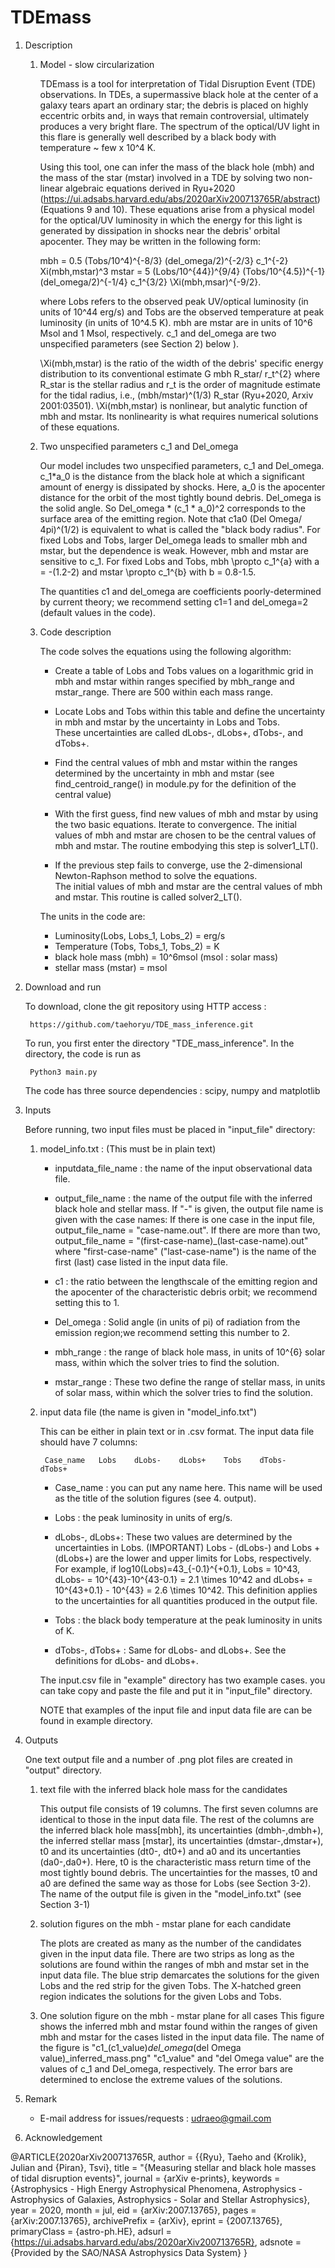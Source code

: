 # TDEmass


1. Description

    1) Model - slow circularization
    
        TDEmass is a tool for interpretation of Tidal Disruption Event (TDE) observations.   In TDEs, a supermassive black hole 
        at the center of a galaxy tears apart an ordinary star; the debris is placed on highly eccentric orbits and, in ways that remain 
        controversial, ultimately produces a very bright flare.   The spectrum of the optical/UV light in this flare is generally well 
        described by a black body with temperature ~ few x 10^4 K.

        Using this tool, one can infer the mass of the black hole (mbh) and the mass of the star (mstar) involved in a TDE 
        by solving two non-linear algebraic equations derived in Ryu+2020 (https://ui.adsabs.harvard.edu/abs/2020arXiv200713765R/abstract) 
        (Equations 9 and 10). These equations arise from a physical model for the optical/UV luminosity in which the energy 
        for this light is generated by dissipation in shocks near the debris' orbital apocenter.   They may be written in the following form:

        mbh = 0.5 (Tobs/10^4)^{-8/3} (del_omega/2)^{-2/3} c_1^{-2} Xi(mbh,mstar)^3
        mstar = 5 (Lobs/10^{44})^{9/4} (Tobs/10^{4.5})^{-1} (del_omega/2)^{-1/4} c_1^{3/2} \Xi(mbh,msar)^{-9/2}.

        where Lobs refers to the observed peak UV/optical luminosity (in units of 10^44 erg/s) and Tobs are the observed temperature 
        at peak luminosity (in units of 10^4.5 K). mbh are mstar are in units of 10^6 Msol and 1 Msol, respectively. c_1 and del_omega are
        two unspecified parameters (see Section 2) below ). 

        \Xi(mbh,mstar) is the ratio of the width of the debris' specific energy distribution to its conventional estimate G mbh R_star/ r_t^{2} 
        where R_star is the stellar radius and r_t is the order of magnitude estimate for the tidal radius, i.e., (mbh/mstar)^(1/3) R_star 
        (Ryu+2020, Arxiv 2001:03501).  \Xi(mbh,mstar) is nonlinear, but analytic function of mbh and mstar.  Its nonlinearity is 
        what requires numerical solutions of these equations.
   
   2) Two unspecified parameters c_1 and Del_omega
   
        Our model includes two unspecified parameters, c_1 and Del_omega. c_1*a_0 is the distance from the black hole at which a significant 
        amount of energy is dissipated by shocks. Here, a_0 is the apocenter distance for the orbit of the most tightly bound debris. 
        Del_omega is the solid angle. So Del_omega * (c_1 * a_0)^2 corresponds to the surface area of the emitting region. 
        Note that c1a0 (Del Omega/ 4pi)^(1/2) is equivalent to what is called the "black body radius". For fixed Lobs and Tobs, 
        larger Del_omega leads to smaller mbh and mstar, but the dependence is weak. However, mbh and mstar are sensitive to c_1. 
        For fixed Lobs and Tobs, mbh \propto c_1^{a} with a = -(1.2-2) and mstar \propto c_1^{b} with b = 0.8-1.5. 

        The quantities c1 and del_omega are coefficients poorly-determined by current theory; we recommend setting 
        c1=1 and del_omega=2 (default values in the code).
  
  
    3) Code description
    
        The code solves the equations using the following algorithm:

        - Create a table of Lobs and Tobs values on a logarithmic grid in mbh and mstar within ranges specified by mbh_range and mstar_range. 
          There are 500 within each mass range.

        - Locate Lobs and Tobs within this table and define the uncertainty in mbh and mstar by the uncertainty in Lobs and Tobs.   
          These uncertainties are called dLobs-, dLobs+, dTobs-, and dTobs+.

        - Find the central values of mbh and mstar within the ranges determined by the uncertainty in mbh and mstar 
          (see find_centroid_range() in module.py for the definition of the central value)

        - With the first guess, find new values of mbh and mstar by using the two basic equations. Iterate to convergence. 
          The initial values of mbh and mstar are chosen to be the central values of mbh and mstar. The routine embodying this step is solver1_LT().

        - If the previous step fails to converge, use the 2-dimensional Newton-Raphson method to solve the equations.  
          The initial values of mbh and mstar  are the central values of mbh and mstar.  This routine is called solver2_LT().

    


        The units in the code are:
        - Luminosity(Lobs, Lobs_1, Lobs_2) = erg/s
        - Temperature (Tobs, Tobs_1, Tobs_2) = K
        - black hole mass (mbh) = 10^6msol (msol : solar mass)
        - stellar mass (mstar) = msol


2. Download and run

	To download, clone the git repository using HTTP access :

		https://github.com/taehoryu/TDE_mass_inference.git

	To run, you first enter the directory "TDE_mass_inference". In the directory, the code is run as

		Python3 main.py

	The code has three source dependencies : scipy, numpy and matplotlib


3. Inputs

    Before running, two input files must be placed in "input_file" directory:  
 
    1) model_info.txt : (This must be in plain text)
        - inputdata_file_name : the name of the input observational data file.
        
        - output_file_name : the name of the output file with the inferred black hole and stellar mass. If "-" is given, the output file name is given 
          with the case names: If there is one case in the input file, output_file_name = "case-name.out". If there are 
          more than two, output_file_name = "(first-case-name)_(last-case-name).out" where "first-case-name" ("last-case-name") 
          is the name of the first (last) case listed in the input data file.
        
        - c1 : the ratio between the lengthscale of the emitting region and the apocenter of the characteristic debris orbit; we recommend setting this to 1.
    
        - Del_omega : Solid angle (in units of pi) of radiation from the emission region;we recommend setting this number to 2.

        - mbh_range : the range of black hole mass, in units of 10^{6} solar mass, within which the solver tries to find the solution. 

        - mstar_range : These two define the range of stellar mass, in units of solar mass, within which the solver
                             tries to find the solution.

        
	2) input data file (the name is given in "model_info.txt")

		This can be either in plain text or in .csv format. The input data file should have 7 columns:

			Case_name   Lobs    dLobs-    dLobs+    Tobs    dTobs-    dTobs+

		- Case_name : you can put any name here. This name will be used as the title of the solution figures (see 4. output).

		- Lobs  : the peak luminosity in units of erg/s. 
    
		- dLobs-, dLobs+: These two values are determined by the uncertainties in Lobs. (IMPORTANT) Lobs - (dLobs-) and Lobs + (dLobs+) are the lower and upper limits 
                       for Lobs, respectively. For example, if log10(Lobs)=43_{-0.1}^{+0.1}, Lobs = 10^43, dLobs- = 10^{43}-10^{43-0.1} = 2.1 \times 10^42 and 
                       dLobs+ = 10^{43+0.1} - 10^{43} = 2.6 \times 10^42. This definition applies to the uncertainties for all quantities produced in the output file.

		- Tobs : the black body temperature at the peak luminosity in units of K.

		- dTobs-, dTobs+ : Same for dLobs- and dLobs+. See the definitions for dLobs- and dLobs+.

		The input.csv file in "example" directory has two example cases. you can take copy and paste the file and put it in "input_file" directory.



        NOTE that examples of the input file and input data file are can be found in example directory.

4. Outputs

	One text output file and a number of .png plot files are created in "output" directory.

	1) text file with the inferred black hole mass for the candidates

		This output file consists of 19 columns. The first seven columns are identical to those in the input data file. 
                The rest of the columns are the inferred black hole mass[mbh], its uncertainties (dmbh-,dmbh+), the inferred stellar mass [mstar], 
                its uncertainties (dmstar-,dmstar+), t0 and its uncertainties (dt0-, dt0+) and a0 and its uncertanties (da0-,da0+). 
                Here, t0 is the characteristic mass return time of the most tightly bound debris. 
                The uncertainties for the masses, t0 and a0 are defined the same way as those for Lobs (see Section 3-2).
                The name of the output file is given in the "model_info.txt" (see Section 3-1)

	2) solution figures on the mbh - mstar plane for each candidate

		The plots are created as many as the number of the candidates given in the input data file. There are two strips as long as the solutions 
               are found within the ranges of mbh and mstar set in the input data file. The blue strip demarcates the solutions for the given Lobs and the red strip 
               for the given Tobs. The X-hatched green region indicates the solutions for the given Lobs and Tobs. 

	3) One solution figure on the mbh - mstar plane for all cases
                This figure shows the inferred mbh and mstar found within the ranges of given mbh and mstar for the cases listed in the input data file. 
		The name of the figure is  "c1_(c1_value)_del_omega_(del Omega value)_inferred_mass.png"
		"c1_value" and "del Omega value" are the values of c_1 and Del_omega, respectively.
		The error bars are determined to enclose the extreme values of the solutions. 

5. Remark

    - E-mail address for issues/requests : udraeo@gmail.com

6. Acknowledgement

@ARTICLE{2020arXiv200713765R,
    author = {{Ryu}, Taeho and {Krolik}, Julian and {Piran}, Tsvi},
    title = "{Measuring stellar and black hole masses of tidal disruption events}",
    journal = {arXiv e-prints},
    keywords = {Astrophysics - High Energy Astrophysical Phenomena, Astrophysics - Astrophysics of Galaxies, Astrophysics - Solar and Stellar Astrophysics},
    year = 2020,
    month = jul,
    eid = {arXiv:2007.13765},
    pages = {arXiv:2007.13765},
    archivePrefix = {arXiv},
    eprint = {2007.13765},
    primaryClass = {astro-ph.HE},
    adsurl = {https://ui.adsabs.harvard.edu/abs/2020arXiv200713765R},
    adsnote = {Provided by the SAO/NASA Astrophysics Data System}
}
